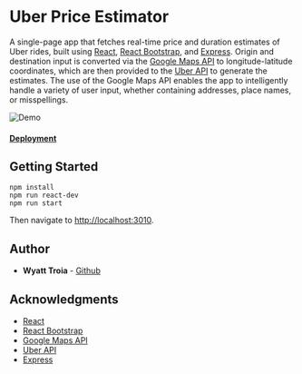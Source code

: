 # Uber Price Estimator

A single-page app that fetches real-time price and duration estimates of Uber rides, built using [React](https://reactjs.org/), [React Bootstrap](https://react-bootstrap.netlify.com/), and [Express](http://expressjs.com/). Origin and destination input is converted via the [Google Maps API](https://developers.google.com/maps/documentation/) to longitude-latitude coordinates, which are then provided to the [Uber API](https://developer.uber.com/) to generate the estimates. The use of the Google Maps API enables the app to intelligently handle a variety of user input, whether containing addresses, place names, or misspellings. 

![Demo](https://imgur.com/cXz5W0v.gif)

#### [Deployment](http://ec2-54-174-123-146.compute-1.amazonaws.com:3010/)

## Getting Started

```
npm install
npm run react-dev
npm run start
```
Then navigate to [http://localhost:3010](http://localhost:3010).

## Author

- **Wyatt Troia** - [Github](https://github.com/wyatt-troia)

## Acknowledgments

- [React](https://reactjs.org/)
- [React Bootstrap](https://react-bootstrap.netlify.com/)
- [Google Maps API](https://developers.google.com/maps/documentation/)
- [Uber API](https://developer.uber.com/)
- [Express](http://expressjs.com/)
